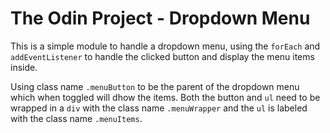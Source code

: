 # The Odin Project - Dropdown Menu

This is a simple module to handle a dropdown menu, using the `forEach` and `addEventListener` to handle the clicked button and display the menu items inside.

Using class name `.menuButton` to be the parent of the dropdown menu which when toggled will dhow the items. Both the button and `ul` need to be wrapped in a `div` with the class name `.menuWrapper` and the `ul` is labeled with the class name `.menuItems`. 